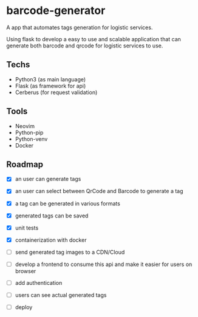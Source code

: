 # barcode-generator

  A app that automates tags generation for logistic services.

  Using flask to develop a easy to use and scalable application that can generate both barcode and qrcode for logistic services to use.

## Techs

  - Python3 (as main language)
  - Flask (as framework for api)
  - Cerberus (for request validation)

## Tools

  - Neovim
  - Python-pip
  - Python-venv
  - Docker

## Roadmap

  - [x] an user can generate tags
  - [x] an user can select between QrCode and Barcode to generate a tag
  - [x] a tag can be generated in various formats
  - [x] generated tags can be saved
  - [x] unit tests
  - [x] containerization with docker
  - [ ] send generated tag images to a CDN/Cloud
  - [ ] develop a frontend to consume this api and make it easier for users on browser
  - [ ] add authentication
  - [ ] users can see actual generated tags
  - [ ] deploy

